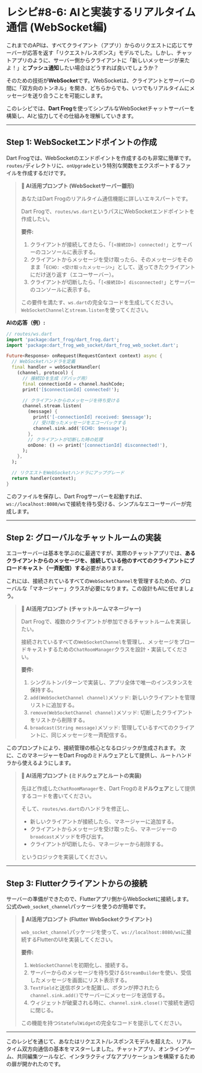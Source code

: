 # レシピ#8-6: AIと実装するリアルタイム通信 (WebSocket編)

これまでのAPIは、すべてクライアント（アプリ）からのリクエストに応じてサーバーが応答を返す「リクエスト/レスポンス」モデルでした。しかし、チャットアプリのように、サーバー側からクライアントに「新しいメッセージが来たよ！」と**プッシュ通知**したい場合はどうすれば良いでしょうか？

そのための技術が**WebSocket**です。WebSocketは、クライアントとサーバーの間に「双方向のトンネル」を開き、どちらからでも、いつでもリアルタイムにメッセージを送り合うことを可能にします。

このレシピでは、**Dart Frog**を使ってシンプルなWebSocketチャットサーバーを構築し、AIと協力してその仕組みを理解していきます。

---

## Step 1: WebSocketエンドポイントの作成

Dart Frogでは、WebSocketのエンドポイントを作成するのも非常に簡単です。`routes/`ディレクトリに、`onUpgrade`という特別な関数をエクスポートするファイルを作成するだけです。

> **🤖 AI活用プロンプト (WebSocketサーバー雛形)**
>
> あなたはDart Frogのリアルタイム通信機能に詳しいエキスパートです。
>
> Dart Frogで、`routes/ws.dart`というパスにWebSocketエンドポイントを作成したい。
>
> **要件:**
> 1.  クライアントが接続してきたら、「`[<接続ID>] connected!`」とサーバーのコンソールに表示する。
> 2.  クライアントからメッセージを受け取ったら、そのメッセージをそのまま「`ECHO: <受け取ったメッセージ>`」として、送ってきたクライアントにだけ送り返す（エコーサーバー）。
> 3.  クライアントが切断したら、「`[<接続ID>] disconnected!`」とサーバーのコンソールに表示する。
>
> この要件を満たす、`ws.dart`の完全なコードを生成してください。
> `WebSocketChannel`と`stream.listen`を使ってください。

**AIの応答（例）:**
```dart
// routes/ws.dart
import 'package:dart_frog/dart_frog.dart';
import 'package:dart_frog_web_socket/dart_frog_web_socket.dart';

Future<Response> onRequest(RequestContext context) async {
  // WebSocketハンドラを定義
  final handler = webSocketHandler(
    (channel, protocol) {
      // 接続IDを生成（デバッグ用）
      final connectionId = channel.hashCode;
      print('[$connectionId] connected!');

      // クライアントからのメッセージを待ち受ける
      channel.stream.listen(
        (message) {
          print('[-connectionId] received: $message');
          // 受け取ったメッセージをエコーバックする
          channel.sink.add('ECHO: $message');
        },
        // クライアントが切断した時の処理
        onDone: () => print('[connectionId] disconnected!'),
      );
    },
  );

  // リクエストをWebSocketハンドラにアップグレード
  return handler(context);
}
```
このファイルを保存し、Dart Frogサーバーを起動すれば、`ws://localhost:8080/ws`で接続を待ち受ける、シンプルなエコーサーバーが完成します。

---

## Step 2: グローバルなチャットルームの実装

エコーサーバーは基本を学ぶのに最適ですが、実際のチャットアプリでは、**あるクライアントからのメッセージを、接続している他のすべてのクライアントにブロードキャスト（一斉配信）する**必要があります。

これには、接続されているすべての`WebSocketChannel`を管理するための、グローバルな「マネージャー」クラスが必要になります。この設計もAIに任せましょう。

> **🤖 AI活用プロンプト (チャットルームマネージャー)**
>
> Dart Frogで、複数のクライアントが参加できるチャットルームを実装したい。
>
> 接続されているすべての`WebSocketChannel`を管理し、メッセージをブロードキャストするための`ChatRoomManager`クラスを設計・実装してください。
>
> **要件:**
> 1.  シングルトンパターンで実装し、アプリ全体で唯一のインスタンスを保持する。
> 2.  `add(WebSocketChannel channel)`メソッド: 新しいクライアントを管理リストに追加する。
> 3.  `remove(WebSocketChannel channel)`メソッド: 切断したクライアントをリストから削除する。
> 4.  `broadcast(String message)`メソッド: 管理しているすべてのクライアントに、同じメッセージを一斉配信する。

このプロンプトにより、接続管理の核心となるロジックが生成されます。
次に、このマネージャーをDart Frogのミドルウェアとして提供し、ルートハンドラから使えるようにします。

> **🤖 AI活用プロンプト (ミドルウェアとルートの実装)**
>
> 先ほど作成した`ChatRoomManager`を、Dart Frogの**ミドルウェア**として提供するコードを書いてください。
>
> そして、`routes/ws.dart`のハンドラを修正し、
> - 新しいクライアントが接続したら、マネージャーに追加する。
> - クライアントからメッセージを受け取ったら、マネージャーの`broadcast`メソッドを呼び出す。
> - クライアントが切断したら、マネージャーから削除する。
>
> というロジックを実装してください。

---

## Step 3: Flutterクライアントからの接続

サーバーの準備ができたので、Flutterアプリ側からWebSocketに接続します。公式の`web_socket_channel`パッケージを使うのが簡単です。

> **🤖 AI活用プロンプト (Flutter WebSocketクライアント)**
>
> `web_socket_channel`パッケージを使って、`ws://localhost:8080/ws`に接続するFlutterのUIを実装してください。
>
> **要件:**
> 1.  `WebSocketChannel`を初期化し、接続する。
> 2.  サーバーからのメッセージを待ち受ける`StreamBuilder`を使い、受信したメッセージを画面にリスト表示する。
> 3.  `TextField`と送信ボタンを配置し、ボタンが押されたら`channel.sink.add()`でサーバーにメッセージを送信する。
> 4.  ウィジェットが破棄される時に、`channel.sink.close()`で接続を適切に閉じる。
>
> この機能を持つ`StatefulWidget`の完全なコードを提示してください。

---

このレシピを通じて、あなたはリクエスト/レスポンスモデルを超えた、リアルタイム双方向通信の基本をマスターしました。チャットアプリ、オンラインゲーム、共同編集ツールなど、インタラクティブなアプリケーションを構築するための扉が開かれたのです。